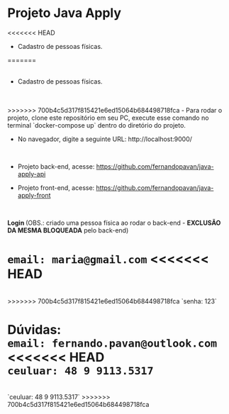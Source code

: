 # Projeto Java Apply

<<<<<<< HEAD
- Cadastro de pessoas físicas.

=======
<br>
<br>
- Cadastro de pessoas físicas.
<br>
<br>
>>>>>>> 700b4c5d317f815421e6ed15064b684498718fca
- Para rodar o projeto, clone este repositório em seu PC, execute esse comando no terminal `docker-compose up` dentro do diretório do projeto.

- No navegador, digite a seguinte URL: <a>http://localhost:9000/</a>

<br/>

- Projeto back-end, acesse: <a>https://github.com/fernandopavan/java-apply-api</a> 

- Projeto front-end, acesse: <a>https://github.com/fernandopavan/java-apply-front</a> 

<br/>


<b> Login </b> (OBS.: criado uma pessoa física ao rodar o back-end - <b>EXCLUSÃO DA MESMA BLOQUEADA</b> pelo back-end)

`email: maria@gmail.com`
<<<<<<< HEAD
<br/>
=======
<br>
>>>>>>> 700b4c5d317f815421e6ed15064b684498718fca
`senha: 123`

<br>

Dúvidas:
<br/>
`email: fernando.pavan@outlook.com`
<<<<<<< HEAD
<br/>
`ceuluar: 48 9 9113.5317`
=======
<br>
`ceuluar: 48 9 9113.5317`
>>>>>>> 700b4c5d317f815421e6ed15064b684498718fca
